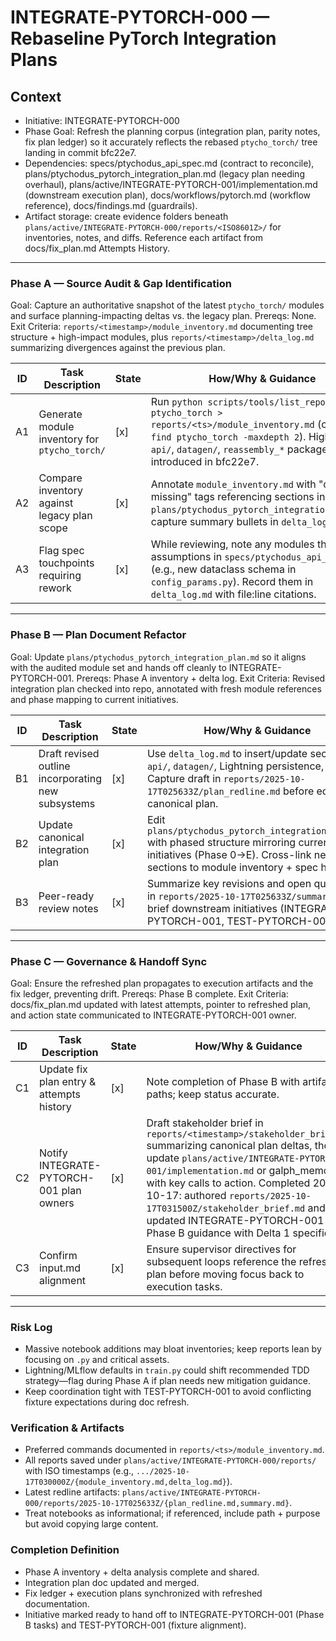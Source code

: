 # INTEGRATE-PYTORCH-000 — Rebaseline PyTorch Integration Plans

## Context
- Initiative: INTEGRATE-PYTORCH-000
- Phase Goal: Refresh the planning corpus (integration plan, parity notes, fix plan ledger) so it accurately reflects the rebased `ptycho_torch/` tree landing in commit bfc22e7.
- Dependencies: specs/ptychodus_api_spec.md (contract to reconcile), plans/ptychodus_pytorch_integration_plan.md (legacy plan needing overhaul), plans/active/INTEGRATE-PYTORCH-001/implementation.md (downstream execution plan), docs/workflows/pytorch.md (workflow reference), docs/findings.md (guardrails).
- Artifact storage: create evidence folders beneath `plans/active/INTEGRATE-PYTORCH-000/reports/<ISO8601Z>/` for inventories, notes, and diffs. Reference each artifact from docs/fix_plan.md Attempts History.

---

### Phase A — Source Audit & Gap Identification
Goal: Capture an authoritative snapshot of the latest `ptycho_torch/` modules and surface planning-impacting deltas vs. the legacy plan.
Prereqs: None.
Exit Criteria: `reports/<timestamp>/module_inventory.md` documenting tree structure + high-impact modules, plus `reports/<timestamp>/delta_log.md` summarizing divergences against the previous plan.

| ID | Task Description | State | How/Why & Guidance |
| --- | --- | --- | --- |
| A1 | Generate module inventory for `ptycho_torch/` | [x] | Run `python scripts/tools/list_repo_tree.py ptycho_torch > reports/<ts>/module_inventory.md` (or fallback `find ptycho_torch -maxdepth 2`). Highlight new `api/`, `datagen/`, `reassembly_*` packages introduced in bfc22e7. |
| A2 | Compare inventory against legacy plan scope | [x] | Annotate `module_inventory.md` with "covered / missing" tags referencing sections in `plans/ptychodus_pytorch_integration_plan.md`; capture summary bullets in `delta_log.md`. |
| A3 | Flag spec touchpoints requiring rework | [x] | While reviewing, note any modules that alter assumptions in `specs/ptychodus_api_spec.md` (e.g., new dataclass schema in `config_params.py`). Record them in `delta_log.md` with file:line citations. |

---

### Phase B — Plan Document Refactor
Goal: Update `plans/ptychodus_pytorch_integration_plan.md` so it aligns with the audited module set and hands off cleanly to INTEGRATE-PYTORCH-001.
Prereqs: Phase A inventory + delta log.
Exit Criteria: Revised integration plan checked into repo, annotated with fresh module references and phase mapping to current initiatives.

| ID | Task Description | State | How/Why & Guidance |
| --- | --- | --- | --- |
| B1 | Draft revised outline incorporating new subsystems | [x] | Use `delta_log.md` to insert/update sections for `api/`, `datagen/`, Lightning persistence, etc. Capture draft in `reports/2025-10-17T025633Z/plan_redline.md` before editing the canonical plan. |
| B2 | Update canonical integration plan | [x] | Edit `plans/ptychodus_pytorch_integration_plan.md` with phased structure mirroring current initiatives (Phase 0→E). Cross-link new sections to module inventory + spec hits. |
| B3 | Peer-ready review notes | [x] | Summarize key revisions and open questions in `reports/2025-10-17T025633Z/summary.md` to brief downstream initiatives (INTEGRATE-PYTORCH-001, TEST-PYTORCH-001). |

---

### Phase C — Governance & Handoff Sync
Goal: Ensure the refreshed plan propagates to execution artifacts and the fix ledger, preventing drift.
Prereqs: Phase B complete.
Exit Criteria: docs/fix_plan.md updated with latest attempts, pointer to refreshed plan, and action state communicated to INTEGRATE-PYTORCH-001 owner.

| ID | Task Description | State | How/Why & Guidance |
| --- | --- | --- | --- |
| C1 | Update fix plan entry & attempts history | [x] | Note completion of Phase B with artifact paths; keep status accurate. |
| C2 | Notify INTEGRATE-PYTORCH-001 plan owners | [x] | Draft stakeholder brief in `reports/<timestamp>/stakeholder_brief.md` summarizing canonical plan deltas, then update `plans/active/INTEGRATE-PYTORCH-001/implementation.md` or galph_memory with key calls to action. Completed 2025-10-17: authored `reports/2025-10-17T031500Z/stakeholder_brief.md` and updated INTEGRATE-PYTORCH-001 Phase B guidance with Delta 1 specifics. |
| C3 | Confirm input.md alignment | [x] | Ensure supervisor directives for subsequent loops reference the refreshed plan before moving focus back to execution tasks. |

---

### Risk Log
- Massive notebook additions may bloat inventories; keep reports lean by focusing on `.py` and critical assets.
- Lightning/MLflow defaults in `train.py` could shift recommended TDD strategy—flag during Phase A if plan needs new mitigation guidance.
- Keep coordination tight with TEST-PYTORCH-001 to avoid conflicting fixture expectations during doc refresh.

### Verification & Artifacts
- Preferred commands documented in `reports/<ts>/module_inventory.md`.
- All reports saved under `plans/active/INTEGRATE-PYTORCH-000/reports/` with ISO timestamps (e.g., `.../2025-10-17T030000Z/{module_inventory.md,delta_log.md}`).
- Latest redline artifacts: `plans/active/INTEGRATE-PYTORCH-000/reports/2025-10-17T025633Z/{plan_redline.md,summary.md}`.
- Treat notebooks as informational; if referenced, include path + purpose but avoid copying large content.

### Completion Definition
- Phase A inventory + delta analysis complete and shared.
- Integration plan doc updated and merged.
- Fix ledger + execution plans synchronized with refreshed documentation.
- Initiative marked ready to hand off to INTEGRATE-PYTORCH-001 (Phase B tasks) and TEST-PYTORCH-001 (fixture alignment).
